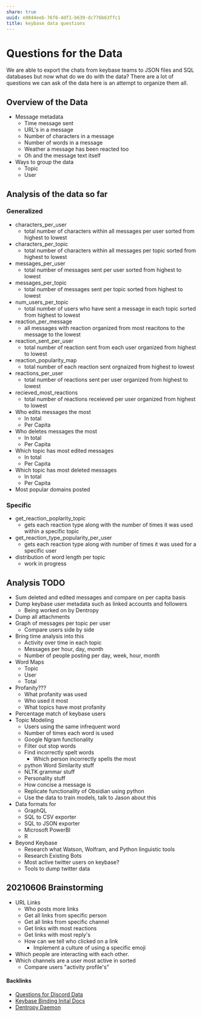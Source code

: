 ```yaml
---
share: true
uuid: e8844eeb-76f6-4df1-b639-dc776b63ffc1
title: keybase data questions
---
```

# Questions for the Data

We are able to export the chats from keybase teams to JSON files and SQL databases but now what do we do with the data? There are a lot of questions we can ask of the data here is an attempt to organize them all.

## Overview of the Data

* Message metadata
  * Time message sent
  * URL's in a message
  * Number of characters in a message
  * Number of words in a message
  * Weather a message has been reacted too
  * Oh and the message text itself
* Ways to group the data
  * Topic
  * User

## Analysis of the data so far

### Generalized

* characters_per_user
  * total number of characters within all messages per user sorted from highest to lowest
* characters_per_topic
  * total number of characters within all messages per topic sorted from highest to lowest
* messages_per_user
  * total number of messages sent per user sorted from highest to lowest
* messages_per_topic
  * total number of messages sent per topic sorted from highest to lowest
* num_users_per_topic
  * total number of users who have sent a message in each topic sorted from highest to lowest
* reaction_per_message
  * all messages with reaction organized from most reacitons to the message to the lowest
* reaction_sent_per_user
  * total number of reaction sent from each user organized from highest to lowest
* reaction_popularity_map
  * total number of each reaction sent orgnaized from highest to lowest
* reactions_per_user
  * total number of reactions sent per user organized from highest to lowest
* recieved_most_reactions
  * total number of reactions receieved per user organized from highest to lowest
* Who edits messages the most
  * In total
  * Per Capita
* Who deletes messages the most
  * In total
  * Per Capita
* Which topic has most edited messages
  * In total
  * Per Capita
* Which topic has most deleted messages
  * In total
  * Per Capita
* Most popular domains posted

### Specific

* get_reaction_poplarity_topic
  * gets each reaction type along with the number of times it was used within a specific topic
* get_reaction_type_popularity_per_user
  * gets each reaction type along with number of times it was used for a specific user
* distribution of word length per topic
  * work in progress

## Analysis TODO

* Sum deleted and edited messages and compare on per capita basis
* Dump keybase user metadata such as linked accounts and followers
  * Being worked on by Dentropy
* Dump all attachments
* Graph of messages per topic per user
  * Compare users side by side
* Bring time analysis into this
  * Activity over time in each topic
  * Messages per hour, day, month
  * Number of people posting per day, week, hour, month
* Word Maps
  * Topic
  * User
  * Total
* Profanity???
  * What profanity was used
  * Who used it most
  * What topics have most profanity
* Percentage match of keybase users
* Topic Modeling
  * Users using the same infrequent word
  * Number of times each word is used
  * Google Ngram functionality
  * Filter out stop words
  * Find incorrectly spelt words
    * Which person incorrectly spells the most
  * python Word Similarity stuff
  * NLTK grammar stuff
  * Personality stuff
  * How concise a message is
  * Replicate functionality of Obsidian using python
  * Use the data to train models, talk to Jason about this
* Data formats for
  * GraphQL
  * SQL to CSV exporter
  * SQL to JSON exporter
  * Microsoft PowerBI
  * R
* Beyond Keybase
  * Research what Watson, Wolfram, and Python linguistic tools 
  * Research Existing Bots
  * Most active twitter users on keybase?
  * Tools to dump twitter data
  
  
## 20210606 Brainstorming

* URL Links
  * Who posts more links
  * Get all links from specific person
  * Get all links from specific channel
  * Get links with most reactions
  * Get links with most reply's
  * How can we tell who clicked on a link
    * Implement a culture of using a specific emoji
* Which people are interacting with each other.
* Which channels are a user most active in sorted
	* Compare users "activity profile's"




#### Backlinks

* [Questions for Discord Data](/46abc67b-bbe7-4800-82f5-f08d4c457ef0)
* [Keybase Binding Inital Docs](/65f9c304-affc-4dc5-bde9-43994e99b2b9)
* [Dentropy Daemon](/15c66694-3dc9-4115-afb8-887a6e52ffea)